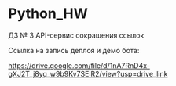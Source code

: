 # Python_HW
ДЗ № 3 API-сервис сокращения ссылок


Ссылка на запись деплоя и демо бота:

https://drive.google.com/file/d/1nA7RnD4x-gXJ2T_j8yq_w9b9Kv7SElR2/view?usp=drive_link
